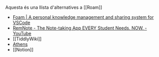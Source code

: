 ---
---

Aquesta és una llista d'alternatives a [[Roam]]

*  [Foam | A personal knowledge management and sharing system for VSCode](https://foambubble.github.io/foam/)
* [RemNote - The Note-taking App EVERY Student Needs. NOW. - YouTube](https://www.youtube.com/watch?v=M2U61vHfQSQ)
*  [[TiddlyWiki]]
* [Athens](https://athensresearch.github.io/athens/)
* [[Notion]]
